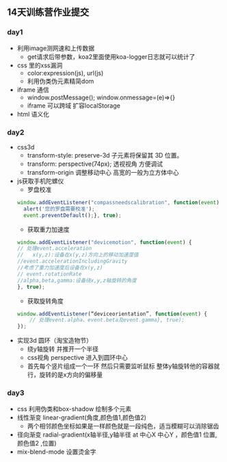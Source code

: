 ## 14天训练营作业提交
### day1
- 利用image测网速和上传数据
    - get请求后带参数，koa2里面使用koa-logger日志就可以统计了
- css 里的xss漏洞
    - color:expression(js), url(js)
    - 利用伪类伪元素精简dom
- iframe 通信
    - window.postMessage(); window.onmessage=(e)=>{}
    - iframe 可以跨域 扩容localStorage
- html 语义化
### day2
-  css3d 
    - transform-style:  preserve-3d 子元素将保留其 3D 位置。
    - transform: perspective(74px); 透视视角 方便调试
    - transform-origin 调整移动中心  高宽的一般为立方体中心
- js获取手机陀螺仪
    - 罗盘校准
    ```javascript
    window.addEventListener("compassneedscalibration", function(event) {
      alert('您的罗盘需要校准');
      event.preventDefault();}, true);
    ```
    - 获取重力加速度
    ```javascript
    window.addEventListener("devicemotion", function(event) {
   // 处理event.acceleration
   //	x(y,z):设备在x(y,z)方向上的移动加速度值
   //event.accelerationIncludingGravity
   //考虑了重力加速度后设备在x(y,z)
   // event.rotationRate
	//alpha,beta,gamma:设备绕x,y,z轴旋转的角度
  }, true);

    ```
    - 获取旋转角度
    ```javascript
    window.addEventListener(“deviceorientation”, function(event) {
        // 处理event.alpha、event.beta及event.gamma}, true);
    });
    ```
- 实现3d 圆环（淘宝造物节）
    - 绕y轴旋转 并推开一个半径
    - css视角 perspective  进入到圆环中心
    - 首先每个竖片组成一个一环 然后只需要监听鼠标 整体y轴旋转他的容器就行，旋转的是x方向的偏移量  
### day3
- css 利用伪类和box-shadow 绘制多个元素
- 线性渐变 linear-gradient(角度,颜色值1,颜色值2)
    - 两个相邻颜色坐标如果是一样颜色就是一段纯色，适当模糊可以消除锯齿
- 径向渐变 radial-gradient(x轴半径,y轴半径 at 中心X 中心Y ，颜色值1 位置,颜色值2 ,位置)
- mix-blend-mode 设置烫金字